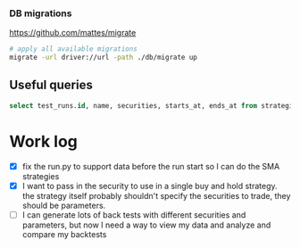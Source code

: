 ### DB migrations

https://github.com/mattes/migrate

```bash
# apply all available migrations
migrate -url driver://url -path ./db/migrate up
```

## Useful queries

```sql
select test_runs.id, name, securities, starts_at, ends_at from strategies join test_runs on (strategy_id = strategies.id);
```

# Work log

- [x] fix the run.py to support data before the run start so I can do the SMA strategies
- [x] I want to pass in the security to use in a single buy and hold strategy. the strategy itself probably shouldn't specify the securities to trade, they should be parameters.
- [ ] I can generate lots of back tests with different securities and parameters, but now I need a way to view my data and analyze and compare my backtests 

